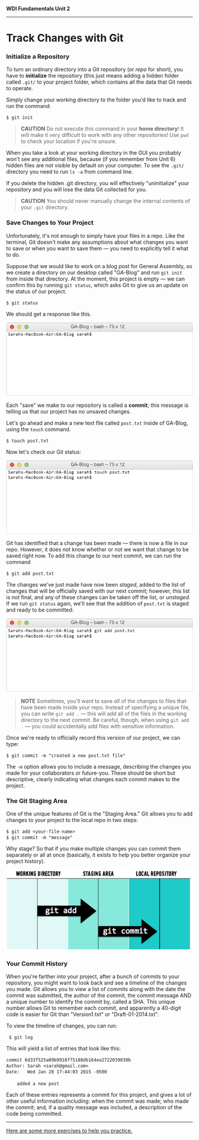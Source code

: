 **WDI Fundamentals Unit 2**

---

# Track Changes with Git

### Initialize a Repository

To turn an ordinary directory into a Git repository (or *repo* for short), you have to **initialize** the repository (this just means adding a hidden folder called `.git/` to your project folder, which contains all the data that Git needs to operate.

Simply change your working directory to the folder you'd like to track and run the command:

```
$ git init
```
> **CAUTION** Do not execute this command in your **home directory**! It will make it very difficult to work with any other repositories! Use `pwd` to check your location if you're unsure.

When you take a look at your working directory in the GUI you probably won't see any additional files, because (if you remember from Unit 6) hidden files are not visible by default on your computer.  To see the `.git/` directory you need to run `ls -a` from command line.

If you delete the hidden .git directory, you will effectively "uninitialize" your repository and you will lose the data Git collected for you.

> **CAUTION** You should never manually change the internal contents of your `.git` directory.

### Save Changes to Your Project

Unfortunately, it's not enough to simply have your files in a repo. Like the terminal, Git doesn't make any assumptions about what changes you want to save or when you want to save them &mdash; you need to explicitly tell it what to do.

Suppose that we would like to work on a blog post for General Assembly, so we create a directory on our desktop called "GA-Blog" and run `git init` from inside that directory. At the moment, this project is empty &mdash; we can confirm this by running `git status`, which asks Git to give us an update on the status of our project.

```
$ git status
```

We should get a response like this.

![](assets/track-changes-with-git/git-status.gif)

Each "save" we make to our repository is called a **commit**; this message is telling us that our project has no unsaved changes.

Let's go ahead and make a new text file called `post.txt` inside of GA-Blog, using the `touch` command.

```
$ touch post.txt
```

Now let's check our Git status:

![](assets/track-changes-with-git/git-status-untracked.gif)

Git has identified that a change has been made &mdash; there is now a file in our repo. However, it does not know whether or not we want that change to be saved right now. To add this change to our next commit, we can run the command

```
$ git add post.txt
```
The changes we've just made have now been *staged*, added to the list of changes that will be officially saved with our next commit; however, this list is not final, and any of these changes can be taken off the list, or *unstaged*. If we run `git status` again, we'll see that the addition of `post.txt` is staged and ready to be committed:

![](assets/track-changes-with-git/git-status-staged.gif)

> **NOTE** Sometimes, you'll want to save *all* of the changes to files that have been made inside your repo. Instead of specifying a unique file, you can write `git add .` &mdash; this will add all of the files in the working directory to the next commit. Be careful, though, when using `git add .` &mdash; you could accidentally add files with sensitive information.

Once we're ready to officially record this version of our project, we can type:

    $ git commit -m "created a new post.txt file"

The `-m` option allows you to include a message, describing the changes you made for your collaborators or future-you. These should be short but descriptive, clearly indicating what changes each commit makes to the project.

### The Git Staging Area

One of the unique features of Git is the "Staging Area."  Git allows you to add changes to your project to the local repo in two steps:

```
$ git add <your-file-name>
$ git commit -m "message"
```

Why stage? So that if you make multiple changes you can commit them separately or all at once (basically, it exists to help you better organize your project history).

![](assets/track-changes-with-git/git-add-commit.png)



### Your Commit History

When you're farther into your project, after a bunch of commits to your repository, you might want to look back and see a timeline of the changes you made. Git allows you to view a list of commits along with the date the commit was submitted, the author of the commit, the commit message AND a unique number to identify the commit by, called a SHA. This unique number allows Git to remember each commit, and apparently a 40-digit code is easier for Git than "Version1.txt" or "Draft-01-2014.txt".

To view the timeline of changes, you can run:

```
 $ git log
```

This will yield a list of entries that look like this:

```
commit 6d33f525a09b9918f75188db164ea2722039830b
Author: Sarah <sarah@gmail.com>
Date:   Wed Jan 28 17:44:03 2015 -0500

    added a new post

```

Each of these entries represents a commit for this project, and gives a lot of other useful information including: when the commit was made; who made the commit; and, if a quality message was included, a description of the code being committed.

---

[Here are some more exercises to help you practice.](track-changes-with-git-exercise.md)
